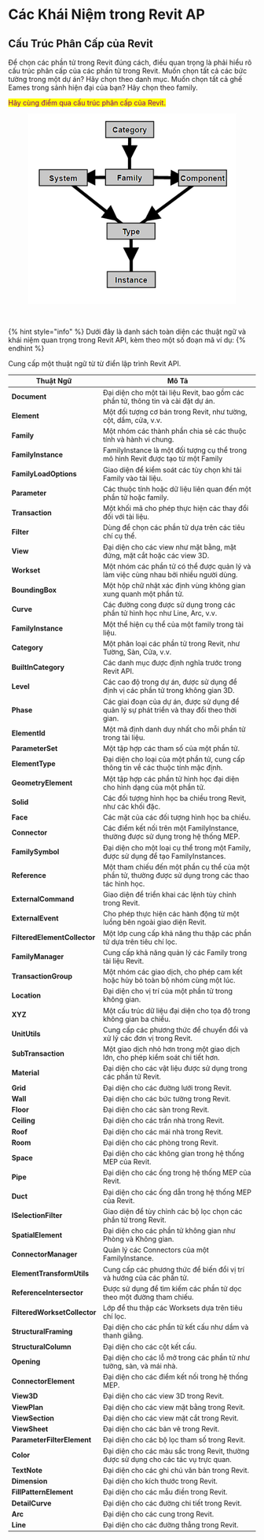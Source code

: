 # Các Khái Niệm trong Revit AP

## Cấu Trúc Phân Cấp của Revit <a href="#revit-hierarchy" id="revit-hierarchy"></a>

Để chọn các phần tử trong Revit đúng cách, điều quan trọng là phải hiểu rõ cấu trúc phân cấp của các phần tử trong Revit. Muốn chọn tất cả các bức tường trong một dự án? Hãy chọn theo danh mục. Muốn chọn tất cả ghế Eames trong sảnh hiện đại của bạn? Hãy chọn theo family.

<mark style="color:purple;">Hãy cùng điểm qua cấu trúc phân cấp của Revit.</mark>

<figure><img src="../.gitbook/assets/image.png" alt=""><figcaption></figcaption></figure>

<figure><img src="https://primer2.dynamobim.org/~gitbook/image?url=https%3A%2F%2F1734247194-files.gitbook.io%2F%7E%2Ffiles%2Fv0%2Fb%2Fgitbook-x-prod.appspot.com%2Fo%2Fspaces%252FY5ZuHF3yuXFWp1C46ZSo%252Fuploads%252Fgit-blob-2c48f5a2abc5376e59553182a1d55c9b12806ac0%252Fhierarchy.png%3Falt%3Dmedia&#x26;width=768&#x26;dpr=4&#x26;quality=100&#x26;sign=75f527ed4fb6dd6d501bc4c1b3142ca37cea6bc0f8784f3edc99998767946050" alt=""><figcaption></figcaption></figure>

{% hint style="info" %}
Dưới đây là danh sách toàn diện các thuật ngữ và khái niệm quan trọng trong Revit API, kèm theo một số đoạn mã ví dụ:
{% endhint %}

Cung cấp một thuật ngữ từ từ điển lập trình Revit API.

| Thuật Ngữ                    | Mô Tả                                                                                                |
| ---------------------------- | ---------------------------------------------------------------------------------------------------- |
| **Document**                 | Đại diện cho một tài liệu Revit, bao gồm các phần tử, thông tin và cài đặt dự án.                    |
| **Element**                  | Một đối tượng cơ bản trong Revit, như tường, cột, dầm, cửa, v.v.                                     |
| **Family**                   | Một nhóm các thành phần chia sẻ các thuộc tính và hành vi chung.                                     |
| **FamilyInstance**           | FamilyInstance là một đối tượng cụ thể trong mô hình Revit được tạo từ một Family                    |
| **FamilyLoadOptions**        | Giao diện để kiểm soát các tùy chọn khi tải Family vào tài liệu.                                     |
| **Parameter**                | Các thuộc tính hoặc dữ liệu liên quan đến một phần tử hoặc family.                                   |
| **Transaction**              | Một khối mã cho phép thực hiện các thay đổi đối với tài liệu.                                        |
| **Filter**                   | Dùng để chọn các phần tử dựa trên các tiêu chí cụ thể.                                               |
| **View**                     | Đại diện cho các view như mặt bằng, mặt đứng, mặt cắt hoặc các view 3D.                              |
| **Workset**                  | Một nhóm các phần tử có thể được quản lý và làm việc cùng nhau bởi nhiều người dùng.                 |
| **BoundingBox**              | Một hộp chữ nhật xác định vùng không gian xung quanh một phần tử.                                    |
| **Curve**                    | Các đường cong được sử dụng trong các phần tử hình học như Line, Arc, v.v.                           |
| **FamilyInstance**           | Một thể hiện cụ thể của một family trong tài liệu.                                                   |
| **Category**                 | Một phân loại các phần tử trong Revit, như Tường, Sàn, Cửa, v.v.                                     |
| **BuiltInCategory**          | Các danh mục được định nghĩa trước trong Revit API.                                                  |
| **Level**                    | Các cao độ trong dự án, được sử dụng để định vị các phần tử trong không gian 3D.                     |
| **Phase**                    | Các giai đoạn của dự án, được sử dụng để quản lý sự phát triển và thay đổi theo thời gian.           |
| **ElementId**                | Một mã định danh duy nhất cho mỗi phần tử trong tài liệu.                                            |
| **ParameterSet**             | Một tập hợp các tham số của một phần tử.                                                             |
| **ElementType**              | Đại diện cho loại của một phần tử, cung cấp thông tin về các thuộc tính mặc định.                    |
| **GeometryElement**          | Một tập hợp các phần tử hình học đại diện cho hình dạng của một phần tử.                             |
| **Solid**                    | Các đối tượng hình học ba chiều trong Revit, như các khối đặc.                                       |
| **Face**                     | Các mặt của các đối tượng hình học ba chiều.                                                         |
| **Connector**                | Các điểm kết nối trên một FamilyInstance, thường được sử dụng trong hệ thống MEP.                    |
| **FamilySymbol**             | Đại diện cho một loại cụ thể trong một Family, được sử dụng để tạo FamilyInstances.                  |
| **Reference**                | Một tham chiếu đến một phần cụ thể của một phần tử, thường được sử dụng trong các thao tác hình học. |
| **ExternalCommand**          | Giao diện để triển khai các lệnh tùy chỉnh trong Revit.                                              |
| **ExternalEvent**            | Cho phép thực hiện các hành động từ một luồng bên ngoài giao diện Revit.                             |
| **FilteredElementCollector** | Một lớp cung cấp khả năng thu thập các phần tử dựa trên tiêu chí lọc.                                |
| **FamilyManager**            | Cung cấp khả năng quản lý các Family trong tài liệu Revit.                                           |
| **TransactionGroup**         | Một nhóm các giao dịch, cho phép cam kết hoặc hủy bỏ toàn bộ nhóm cùng một lúc.                      |
| **Location**                 | Đại diện cho vị trí của một phần tử trong không gian.                                                |
| **XYZ**                      | Một cấu trúc dữ liệu đại diện cho tọa độ trong không gian ba chiều.                                  |
| **UnitUtils**                | Cung cấp các phương thức để chuyển đổi và xử lý các đơn vị trong Revit.                              |
| **SubTransaction**           | Một giao dịch nhỏ hơn trong một giao dịch lớn, cho phép kiểm soát chi tiết hơn.                      |
| **Material**                 | Đại diện cho các vật liệu được sử dụng trong các phần tử Revit.                                      |
| **Grid**                     | Đại diện cho các đường lưới trong Revit.                                                             |
| **Wall**                     | Đại diện cho các bức tường trong Revit.                                                              |
| **Floor**                    | Đại diện cho các sàn trong Revit.                                                                    |
| **Ceiling**                  | Đại diện cho các trần nhà trong Revit.                                                               |
| **Roof**                     | Đại diện cho các mái nhà trong Revit.                                                                |
| **Room**                     | Đại diện cho các phòng trong Revit.                                                                  |
| **Space**                    | Đại diện cho các không gian trong hệ thống MEP của Revit.                                            |
| **Pipe**                     | Đại diện cho các ống trong hệ thống MEP của Revit.                                                   |
| **Duct**                     | Đại diện cho các ống dẫn trong hệ thống MEP của Revit.                                               |
| **ISelectionFilter**         | Giao diện để tùy chỉnh các bộ lọc chọn các phần tử trong Revit.                                      |
| **SpatialElement**           | Đại diện cho các phần tử không gian như Phòng và Không gian.                                         |
| **ConnectorManager**         | Quản lý các Connectors của một FamilyInstance.                                                       |
| **ElementTransformUtils**    | Cung cấp các phương thức để biến đổi vị trí và hướng của các phần tử.                                |
| **ReferenceIntersector**     | Được sử dụng để tìm kiếm các phần tử dọc theo một đường tham chiếu.                                  |
| **FilteredWorksetCollector** | Lớp để thu thập các Worksets dựa trên tiêu chí lọc.                                                  |
| **StructuralFraming**        | Đại diện cho các phần tử kết cấu như dầm và thanh giằng.                                             |
| **StructuralColumn**         | Đại diện cho các cột kết cấu.                                                                        |
| **Opening**                  | Đại diện cho các lỗ mở trong các phần tử như tường, sàn, và mái nhà.                                 |
| **ConnectorElement**         | Đại diện cho các điểm kết nối trong hệ thống MEP.                                                    |
| **View3D**                   | Đại diện cho các view 3D trong Revit.                                                                |
| **ViewPlan**                 | Đại diện cho các view mặt bằng trong Revit.                                                          |
| **ViewSection**              | Đại diện cho các view mặt cắt trong Revit.                                                           |
| **ViewSheet**                | Đại diện cho các bản vẽ trong Revit.                                                                 |
| **ParameterFilterElement**   | Đại diện cho các bộ lọc tham số trong Revit.                                                         |
| **Color**                    | Đại diện cho các màu sắc trong Revit, thường được sử dụng cho các tác vụ trực quan.                  |
| **TextNote**                 | Đại diện cho các ghi chú văn bản trong Revit.                                                        |
| **Dimension**                | Đại diện cho kích thước trong Revit.                                                                 |
| **FillPatternElement**       | Đại diện cho các mẫu điền trong Revit.                                                               |
| **DetailCurve**              | Đại diện cho các đường chi tiết trong Revit.                                                         |
| **Arc**                      | Đại diện cho các cung trong Revit.                                                                   |
| **Line**                     | Đại diện cho các đường thẳng trong Revit.                                                            |
